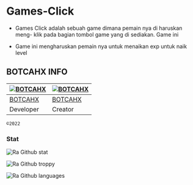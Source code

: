 # Games-Click 
- Games Click adalah sebuah game dimana pemain nya di haruskan meng-
klik pada bagian tombol game yang di sediakan.
Game ini

- Game ini mengharuskan pemain nya untuk menaikan exp untuk naik level

## BOTCAHX INFO

[![BOTCAHX](https://github.com/BOTCAHX.png?size=100)](https://github.com/BOTCAHX) | [![BOTCAHX](https://github.com/BOTCAHX.png?size=100)](https://github.com/BOTCAHX)
----|----
[BOTCAHX](https://github.com/BOTCAHX) | [BOTCAHX](https://github.com/BOTCAHX)
 Developer | Creator


`©2022`
### Stat
![Ra Github stat](https://github-readme-stats.vercel.app/api?username=BOTCAHX&theme=midnight-purple&show_icons=true) 

![Ra Github troppy](https://github-profile-trophy.vercel.app/?username=BOTCAHX&theme=monokai)

![Ra Github languages](https://github-readme-stats.vercel.app/api/top-langs/?username=BOTCAHX&theme=tokyonight)


